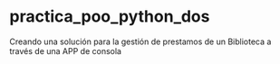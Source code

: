 # practica_poo_python_dos
Creando una solución para la gestión de prestamos de un Biblioteca a través de una APP de consola
